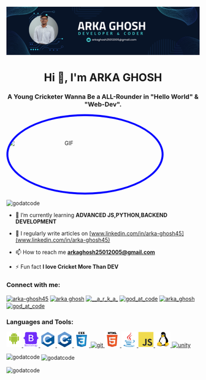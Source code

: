 ![logo](https://github.com/Godatcode/Godatcode/blob/main/Green%20Simple%20Manager%20LinkedIn%20Banner.png)
<h1 align="center">Hi 👋, I'm ARKA GHOSH</h1>
<h3 align="center">A Young Cricketer Wanna Be a ALL-Rounder in "Hello World" & "Web-Dev".</h3>
<div align="center" style="width: 400px; height: 200px; border-radius: 50%; overflow: hidden; border: 5px solid blue; display: flex; justify-content: center; align-items: center;">
  <img src="https://i.pinimg.com/originals/ef/09/36/ef0936558e58d6bebf73fee2ae895fe3.gif" alt="GIF" style="width: 300px; height: auto; transform: translate(-50px, -30px);">
</div>
<p align="left"> <img src="https://komarev.com/ghpvc/?username=godatcode&label=Profile%20views&color=0e75b6&style=flat" alt="godatcode" /> </p>

- 🌱 I’m currently learning **ADVANCED JS,PYTHON,BACKEND DEVELOPMENT**

- 📝 I regularly write articles on [www.linkedin.com/in/arka-ghosh45](www.linkedin.com/in/arka-ghosh45)

- 📫 How to reach me **arkaghosh25012005@gmail.com**

- ⚡ Fun fact **I love Cricket More Than DEV**

<h3 align="left">Connect with me:</h3>
<p align="left">
<a href="https://linkedin.com/in/arka-ghosh45" target="blank"><img align="center" src="https://raw.githubusercontent.com/rahuldkjain/github-profile-readme-generator/master/src/images/icons/Social/linked-in-alt.svg" alt="arka-ghosh45" height="30" width="40" /></a>
<a href="https://fb.com/arka ghosh" target="blank"><img align="center" src="https://raw.githubusercontent.com/rahuldkjain/github-profile-readme-generator/master/src/images/icons/Social/facebook.svg" alt="arka ghosh" height="30" width="40" /></a>
<a href="https://instagram.com/__a_r_k_a_" target="blank"><img align="center" src="https://raw.githubusercontent.com/rahuldkjain/github-profile-readme-generator/master/src/images/icons/Social/instagram.svg" alt="__a_r_k_a_" height="30" width="40" /></a>
<a href="https://www.codechef.com/users/god_at_code" target="blank"><img align="center" src="https://cdn.jsdelivr.net/npm/simple-icons@3.1.0/icons/codechef.svg" alt="god_at_code" height="30" width="40" /></a>
<a href="https://codeforces.com/profile/arka_ghosh" target="blank"><img align="center" src="https://raw.githubusercontent.com/rahuldkjain/github-profile-readme-generator/master/src/images/icons/Social/codeforces.svg" alt="arka_ghosh" height="30" width="40" /></a>
<a href="https://www.leetcode.com/god_at_code" target="blank"><img align="center" src="https://raw.githubusercontent.com/rahuldkjain/github-profile-readme-generator/master/src/images/icons/Social/leet-code.svg" alt="god_at_code" height="30" width="40" /></a>
</p>

<h3 align="left">Languages and Tools:</h3>
<p align="left"> <a href="https://developer.android.com" target="_blank" rel="noreferrer"> <img src="https://raw.githubusercontent.com/devicons/devicon/master/icons/android/android-original-wordmark.svg" alt="android" width="40" height="40"/> </a> <a href="https://getbootstrap.com" target="_blank" rel="noreferrer"> <img src="https://raw.githubusercontent.com/devicons/devicon/master/icons/bootstrap/bootstrap-plain-wordmark.svg" alt="bootstrap" width="40" height="40"/> </a> <a href="https://www.cprogramming.com/" target="_blank" rel="noreferrer"> <img src="https://raw.githubusercontent.com/devicons/devicon/master/icons/c/c-original.svg" alt="c" width="40" height="40"/> </a> <a href="https://www.w3schools.com/cpp/" target="_blank" rel="noreferrer"> <img src="https://raw.githubusercontent.com/devicons/devicon/master/icons/cplusplus/cplusplus-original.svg" alt="cplusplus" width="40" height="40"/> </a> <a href="https://www.w3schools.com/css/" target="_blank" rel="noreferrer"> <img src="https://raw.githubusercontent.com/devicons/devicon/master/icons/css3/css3-original-wordmark.svg" alt="css3" width="40" height="40"/> </a> <a href="https://git-scm.com/" target="_blank" rel="noreferrer"> <img src="https://www.vectorlogo.zone/logos/git-scm/git-scm-icon.svg" alt="git" width="40" height="40"/> </a> <a href="https://www.w3.org/html/" target="_blank" rel="noreferrer"> <img src="https://raw.githubusercontent.com/devicons/devicon/master/icons/html5/html5-original-wordmark.svg" alt="html5" width="40" height="40"/> </a> <a href="https://www.java.com" target="_blank" rel="noreferrer"> <img src="https://raw.githubusercontent.com/devicons/devicon/master/icons/java/java-original.svg" alt="java" width="40" height="40"/> </a> <a href="https://developer.mozilla.org/en-US/docs/Web/JavaScript" target="_blank" rel="noreferrer"> <img src="https://raw.githubusercontent.com/devicons/devicon/master/icons/javascript/javascript-original.svg" alt="javascript" width="40" height="40"/> </a> <a href="https://www.linux.org/" target="_blank" rel="noreferrer"> <img src="https://raw.githubusercontent.com/devicons/devicon/master/icons/linux/linux-original.svg" alt="linux" width="40" height="40"/> </a> <a href="https://unity.com/" target="_blank" rel="noreferrer"> <img src="https://www.vectorlogo.zone/logos/unity3d/unity3d-icon.svg" alt="unity" width="40" height="40"/> </a> </p>

<p><img align="left" src="https://github-readme-stats.vercel.app/api/top-langs?username=godatcode&show_icons=true&locale=en&layout=compact" alt="godatcode" /></p>

<p>&nbsp;<img align="center" src="https://github-readme-stats.vercel.app/api?username=godatcode&show_icons=true&locale=en" alt="godatcode" /></p>

<p><img align="center" src="https://github-readme-streak-stats.herokuapp.com/?user=godatcode&" alt="godatcode" /></p>
